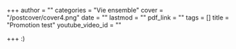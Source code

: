 +++
author = ""
categories = "Vie ensemble"
cover = "/postcover/cover4.png"
date = ""
lastmod = ""
pdf_link = ""
tags = []
title = "Promotion test"
youtube_video_id = ""

+++
:)